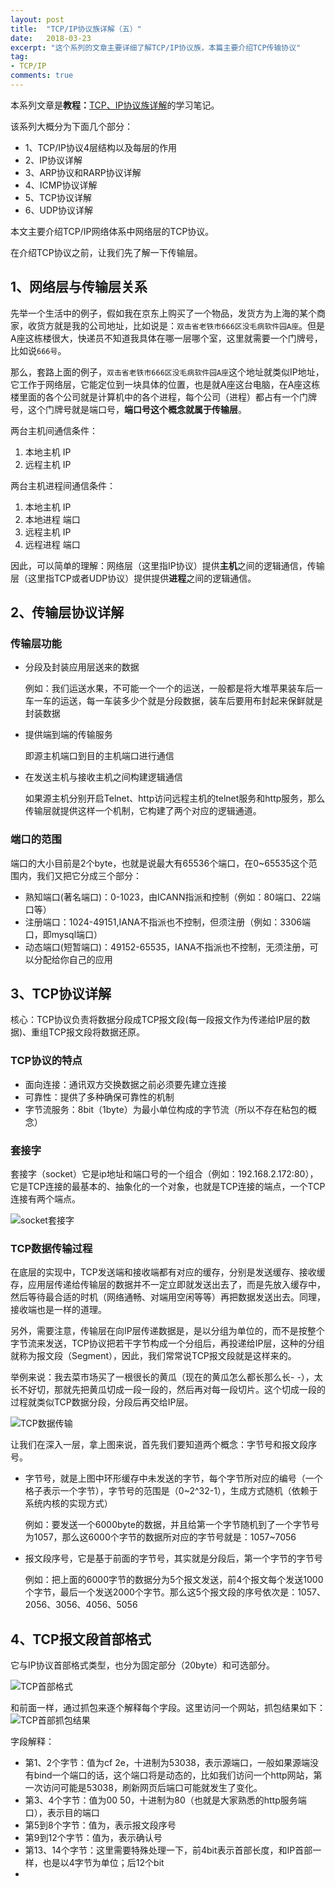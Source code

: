 ```yaml
---
layout: post
title:  "TCP/IP协议族详解（五）"
date:   2018-03-23
excerpt: "这个系列的文章主要详细了解TCP/IP协议族，本篇主要介绍TCP传输协议"
tag:
- TCP/IP
comments: true
---
```



本系列文章是**教程：**[TCP、IP协议族详解](http://study.163.com/course/courseMain.htm?courseId=1003343002)的学习笔记。

该系列大概分为下面几个部分：

- 1、TCP/IP协议4层结构以及每层的作用
- 2、IP协议详解
- 3、ARP协议和RARP协议详解
- 4、ICMP协议详解
- 5、TCP协议详解
- 6、UDP协议详解

本文主要介绍TCP/IP网络体系中网络层的TCP协议。

在介绍TCP协议之前，让我们先了解一下传输层。

## 1、网络层与传输层关系

先举一个生活中的例子，假如我在京东上购买了一个物品，发货方为上海的某个商家，收货方就是我的公司地址，比如说是：`双击省老铁市666区没毛病软件园A座`。但是A座这栋楼很大，快递员不知道我具体在哪一层哪个室，这里就需要一个门牌号，比如说`666号`。

那么，套路上面的例子，`双击省老铁市666区没毛病软件园A座`这个地址就类似IP地址，它工作于网络层，它能定位到一块具体的位置，也是就A座这台电脑，在A座这栋楼里面的各个公司就是计算机中的各个进程，每个公司（进程）都占有一个门牌号，这个门牌号就是端口号，**端口号这个概念就属于传输层**。

两台主机间通信条件：
	
1. 本地主机 IP
2. 远程主机 IP 

两台主机进程间通信条件：

1. 本地主机 IP
2. 本地进程 端口
3. 远程主机 IP 
4. 远程进程 端口

因此，可以简单的理解：网络层（这里指IP协议）提供**主机**之间的逻辑通信，传输层（这里指TCP或者UDP协议）提供提供**进程**之间的逻辑通信。

## 2、传输层协议详解


### 传输层功能
- 分段及封装应用层送来的数据
 
	例如：我们运送水果，不可能一个一个的运送，一般都是将大堆苹果装车后一车一车的运送，每一车装多少个就是分段数据，装车后要用布封起来保鲜就是封装数据

- 提供端到端的传输服务

	即源主机端口到目的主机端口进行通信

- 在发送主机与接收主机之间构建逻辑通信

	如果源主机分别开启Telnet、http访问远程主机的telnet服务和http服务，那么传输层就提供这样一个机制，它构建了两个对应的逻辑通道。



### 端口的范围

端口的大小目前是2个byte，也就是说最大有65536个端口，在0~65535这个范围内，我们又把它分成三个部分：

- 熟知端口(著名端口)：0-1023，由ICANN指派和控制（例如：80端口、22端口等）
- 注册端口：1024-49151,IANA不指派也不控制，但须注册（例如：3306端口，即mysql端口）
- 动态端口(短暂端口)：49152-65535，IANA不指派也不控制，无须注册，可以分配给你自己的应用


## 3、TCP协议详解

核心：TCP协议负责将数据分段成TCP报文段(每一段报文作为传递给IP层的数据)、重组TCP报文段将数据还原。

### TCP协议的特点

- 面向连接：通讯双方交换数据之前必须要先建立连接
- 可靠性：提供了多种确保可靠性的机制
- 字节流服务：8bit（1byte）为最小单位构成的字节流（所以不存在粘包的概念）

### 套接字

套接字（socket）它是ip地址和端口号的一个组合（例如：192.168.2.172:80），它是TCP连接的最基本的、抽象化的一个对象，也就是TCP连接的端点，一个TCP连接有两个端点。

![socket套接字](/images/posts/tcp-ip/socket.png)

### TCP数据传输过程

在底层的实现中，TCP发送端和接收端都有对应的缓存，分别是发送缓存、接收缓存，应用层传递给传输层的数据并不一定立即就发送出去了，而是先放入缓存中，然后等待最合适的时机（网络通畅、对端用空闲等等）再把数据发送出去。同理，接收端也是一样的道理。

另外，需要注意，传输层在向IP层传递数据是，是以分组为单位的，而不是按整个字节流来发送，TCP协议把若干字节构成一个分组后，再投递给IP层，这种的分组就称为报文段（Segment），因此，我们常常说TCP报文段就是这样来的。

举例来说：我去菜市场买了一根很长的黄瓜（现在的黄瓜怎么都长那么长- -），太长不好切，那就先把黄瓜切成一段一段的，然后再对每一段切片。这个切成一段的过程就类似TCP数据分段，分段后再交给IP层。

![TCP数据传输](/images/posts/tcp-ip/tcp.png)


让我们在深入一层，拿上图来说，首先我们要知道两个概念：字节号和报文段序号。

- 字节号，就是上图中环形缓存中未发送的字节，每个字节所对应的编号（一个格子表示一个字节），字节号的范围是（0~2^32-1），生成方式随机（依赖于系统内核的实现方式）

	例如：要发送一个6000byte的数据，并且给第一个字节随机到了一个字节号为1057，那么这6000个字节的数据所对应的字节号就是：1057~7056

- 报文段序号，它是基于前面的字节号，其实就是分段后，第一个字节的字节号

	例如：把上面的6000字节的数据分为5个报文发送，前4个报文每个发送1000个字节，最后一个发送2000个字节。那么这5个报文段的序号依次是：1057、2056、3056、4056、5056

## 4、TCP报文段首部格式


它与IP协议首部格式类型，也分为固定部分（20byte）和可选部分。

![TCP首部格式](/images/posts/tcp-ip/tcp-head.png)

和前面一样，通过抓包来逐个解释每个字段。这里访问一个网站，抓包结果如下：
![TCP首部抓包结果](/images/posts/tcp-ip/tcp-wireshark-1.png)

字段解释：

- 第1、2个字节：值为cf 2e，十进制为53038，表示源端口，一般如果源端没有bind一个端口的话，这个端口将是动态的，比如我们访问一个http网站，第一次访问可能是53038，刷新网页后端口可能就发生了变化。
- 第3、4个字节：值为00 50，十进制为80（也就是大家熟悉的http服务端口），表示目的端口
- 第5到8个字节：值为，表示报文段序号
- 第9到12个字节：值为，表示确认号
- 第13、14个字节：这里需要特殊处理一下，前4bit表示首部长度，和IP首部一样，也是以4字节为单位；后12个bit
- 
